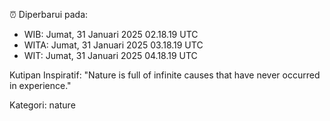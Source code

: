 ⏰ Diperbarui pada:
- WIB: Jumat, 31 Januari 2025 02.18.19 UTC
- WITA: Jumat, 31 Januari 2025 03.18.19 UTC
- WIT: Jumat, 31 Januari 2025 04.18.19 UTC

Kutipan Inspiratif:
"Nature is full of infinite causes that have never occurred in experience."


Kategori: nature


